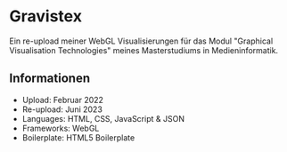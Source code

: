 # Gravistex

Ein re-upload meiner WebGL Visualisierungen für das Modul "Graphical Visualisation Technologies" meines Masterstudiums in Medieninformatik.

## Informationen
- Upload: Februar 2022
- Re-upload: Juni 2023
- Languages: HTML, CSS, JavaScript & JSON
- Frameworks: WebGL
- Boilerplate: HTML5 Boilerplate
